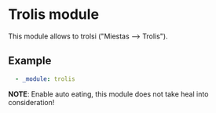 # Trolis module

This module allows to trolsi ("Miestas --> Trolis").

## Example

```yaml
  - _module: trolis
```

**NOTE**: Enable auto eating, this module does not take heal into consideration!
 